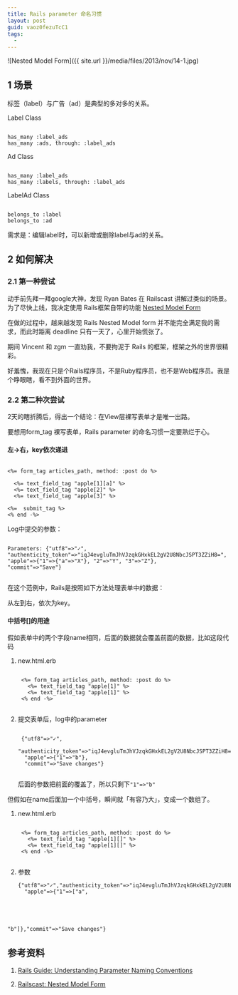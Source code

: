 ```yaml
---
title: Rails parameter 命名习惯
layout: post
guid: vaoz0fezuTcC1
tags:
  - 
---
```


<span class="image-800">![Nested Model Form]({{ site.url }}/media/files/2013/nov/14-1.jpg)</span>


## 1 场景

标签（label）与广告（ad）是典型的多对多的关系。

Label Class
<pre><code>
has_many :label_ads
has_many :ads, through: :label_ads
</code></pre>

Ad Class
<pre><code>
has_many :label_ads
has_many :labels, through: :label_ads
</code></pre>

LabelAd Class
<pre><code>
belongs_to :label
belongs_to :ad
</code></pre>

需求是：编辑label时，可以新增或删除label与ad的关系。


## 2 如何解决


### 2.1 第一种尝试

动手前先拜一拜google大神，发现 Ryan Bates 在 Railscast 讲解过类似的场景。为了尽快上线，我决定使用 Rails框架自带的功能 [Nested Model Form](http://railscasts.com/episodes/196-nested-model-form-revised)

在做的过程中，越来越发现 Rails Nested Model form 并不能完全满足我的需求，而此时距离 deadline 只有一天了，心里开始慌张了。

期间 Vincent 和 zgm 一直劝我，不要拘泥于 Rails 的框架，框架之外的世界很精彩。

好羞愧，我现在只是个Rails程序员，不是Ruby程序员，也不是Web程序员。我是个睁眼瞎，看不到外面的世界。


### 2.2 第二种次尝试

2天的瞎折腾后，得出一个结论：在View层裸写表单才是唯一出路。

要想用form_tag 裸写表单，Rails parameter 的命名习惯一定要熟烂于心。


#### 左→右，key依次递进

<pre><code>
<%= form_tag articles_path, method: :post do %>

  <%= text_field_tag "apple[1][a]" %> 
  <%= text_field_tag "apple[2]" %>
  <%= text_field_tag "apple[3]" %>

<%=  submit_tag %>
<% end -%>
</code></pre>

Log中提交的参数：

<pre><code>
Parameters: {"utf8"=>"✓",
"authenticity_token"=>"iqJ4evgluTmJhVJzqkGHxkEL2gV2U8NbcJSPT3ZZiH8=", "apple"=>{"1"=>{"a"=>"X"}, "2"=>"Y", "3"=>"Z"},
"commit"=>"Save"}
 </code></pre>

在这个范例中，Rails是按照如下方法处理表单中的数据：

从左到右，依次为key。

#### 中括号[]的用途

假如表单中的两个字段name相同，后面的数据就会覆盖前面的数据，比如这段代码

1. new.html.erb
    <pre><code>
    <%= form_tag articles_path, method: :post do %>
      <%= text_field_tag "apple[1]" %> 
      <%= text_field_tag "apple[1]" %>
    <% end -%>
    </code></pre>


2. 提交表单后，log中的parameter
    <pre><code>
    {"utf8"=>"✓",
    "authenticity_token"=>"iqJ4evgluTmJhVJzqkGHxkEL2gV2U8NbcJSPT3ZZiH8=",
     "apple"=>{"1"=>"b"},
     "commit"=>"Save changes"}
     </code></pre>

    后面的参数把前面的覆盖了，所以只剩下`"1"=>"b"`



但假如在name后面加一个中括号，瞬间就「有容乃大」，变成一个数组了。

1. new.html.erb
    <pre><code>
    <%= form_tag articles_path, method: :post do %>
      <%= text_field_tag "apple[1][]" %> 
      <%= text_field_tag "apple[1][]" %>
    <% end -%>
    </code></pre>

2. 参数
    <pre><code>{"utf8"=>"✓","authenticity_token"=>"iqJ4evgluTmJhVJzqkGHxkEL2gV2U8NbcJSPT3ZZiH8=",
     "apple"=>{"1"=>["a",
 "b"]},"commit"=>"Save changes"}</code></pre>
 
 
## 参考资料

1. [Rails Guide: Understanding Parameter Naming Conventions](http://guides.rubyonrails.org/v2.3.11/form_helpers.html#understanding-parameter-naming-conventions)

2. [Railscast: Nested Model Form](http://railscasts.com/episodes/196-nested-model-form-revised)